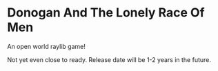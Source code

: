 # Donogan And The Lonely Race Of Men

An open world raylib game!

Not yet even close to ready. Release date will be 1-2 years in the future.














